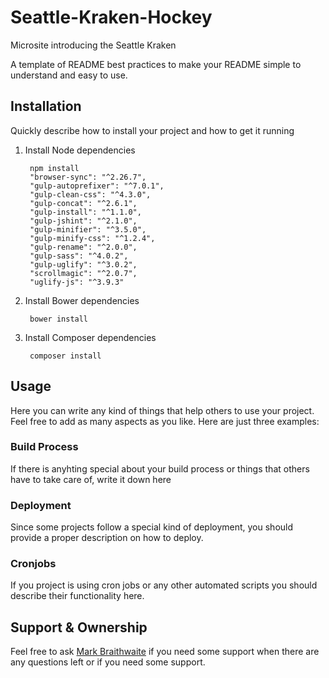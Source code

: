 # Seattle-Kraken-Hockey
Microsite introducing the Seattle Kraken

A template of README best practices to make your README simple to understand and easy to use.

## Installation

Quickly describe how to install your project and how to get it running

1. Install Node dependencies

        npm install
        "browser-sync": "^2.26.7",
        "gulp-autoprefixer": "^7.0.1",
        "gulp-clean-css": "^4.3.0",
        "gulp-concat": "^2.6.1",
        "gulp-install": "^1.1.0",
        "gulp-jshint": "^2.1.0",
        "gulp-minifier": "^3.5.0",
        "gulp-minify-css": "^1.2.4",
        "gulp-rename": "^2.0.0",
        "gulp-sass": "^4.0.2",
        "gulp-uglify": "^3.0.2",
        "scrollmagic": "^2.0.7",
        "uglify-js": "^3.9.3"

2. Install Bower dependencies

        bower install

3. Install Composer dependencies

        composer install

## Usage

Here you can write any kind of things that help others to use your project. Feel free to add as many aspects as you like. Here are just three examples:

### Build Process
If there is anyhting special about your build process or things that others have to take care of, write it down here

### Deployment
Since some projects follow a special kind of deployment, you should provide a proper description on how to deploy.

### Cronjobs
If you project is using cron jobs or any other automated scripts you should describe their functionality here.

## Support & Ownership

Feel free to ask [Mark Braithwaite](mark.braithwaite@gmail.com) if you need some support when there are any questions left or if you need some support.
